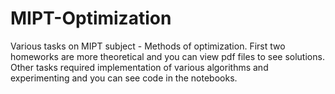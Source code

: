 # MIPT-Optimization

Various tasks on MIPT subject - Methods of optimization. First two homeworks are more theoretical and you can view pdf files to see solutions. Other tasks required implementation of various algorithms and experimenting and you can see code in the notebooks.
